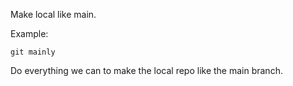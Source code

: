 Make local like main.

Example:

```shell
git mainly
```

Do everything we can to make the local repo like the main branch.

<!-- TODO: handle tags, and delete superfluous branches, and add error handling. -->
